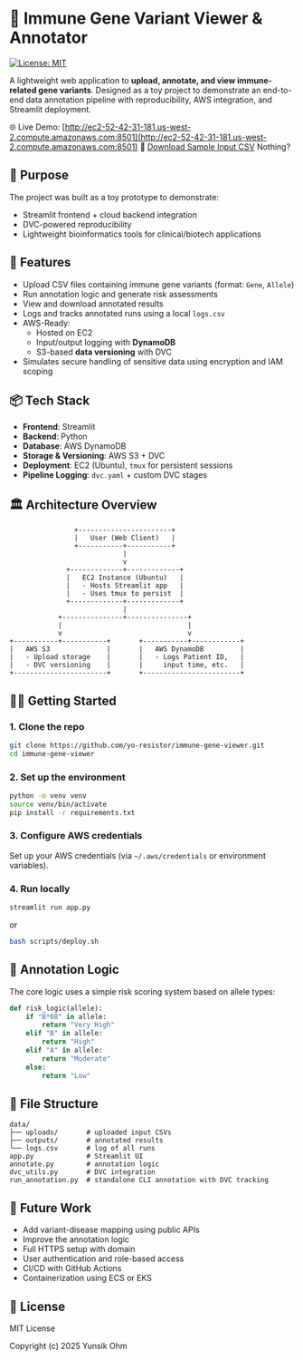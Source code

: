 # 🧬 Immune Gene Variant Viewer & Annotator
[![License: MIT](https://img.shields.io/badge/License-MIT-yellow.svg)](https://github.com/yo-resistor/immune-gene-viewer/blob/main/LICENSE)

A lightweight web application to **upload, annotate, and view immune-related gene variants**. Designed as a toy project to demonstrate an end-to-end data annotation pipeline with reproducibility, AWS integration, and Streamlit deployment.

🌐 Live Demo: [http://ec2-52-42-31-181.us-west-2.compute.amazonaws.com:8501](http://ec2-52-42-31-181.us-west-2.compute.amazonaws.com:8501)
📄 [Download Sample Input CSV](https://github.com/yo-resistor/immune-gene-viewer/blob/main/sample_input.csv)
Nothing?

## 🧠 Purpose

The project was built as a toy prototype to demonstrate:
- Streamlit frontend + cloud backend integration
- DVC-powered reproducibility
- Lightweight bioinformatics tools for clinical/biotech applications

## 🚀 Features

- Upload CSV files containing immune gene variants (format: `Gene`, `Allele`)
- Run annotation logic and generate risk assessments
- View and download annotated results
- Logs and tracks annotated runs using a local `logs.csv`
- AWS-Ready:
  - Hosted on EC2
  - Input/output logging with **DynamoDB**
  - S3-based **data versioning** with DVC
- Simulates secure handling of sensitive data using encryption and IAM scoping

## 📦 Tech Stack

- **Frontend**: Streamlit  
- **Backend**: Python  
- **Database**: AWS DynamoDB  
- **Storage & Versioning**: AWS S3 + DVC  
- **Deployment**: EC2 (Ubuntu), `tmux` for persistent sessions  
- **Pipeline Logging**: `dvc.yaml` + custom DVC stages

## 🏛️ Architecture Overview
```
                +-----------------------+
                |   User (Web Client)   |
                +-----------+-----------+
                            |
                            v
              +-------------+-------------+
              |   EC2 Instance (Ubuntu)   |
              |   - Hosts Streamlit app   |
              |   - Uses tmux to persist  |
              +-------------+-------------+
                            |
            +---------------+---------------+
            |                               |
            v                               v
+-----------+-----------+       +-----------+------------+
|   AWS S3              |       |   AWS DynamoDB         |
|   - Upload storage    |       |   - Logs Patient ID,   |
|   - DVC versioning    |       |     input time, etc.   |
+-----------------------+       +------------------------+
```

## 🧑‍💻 Getting Started

### 1. Clone the repo

```bash
git clone https://github.com/yo-resistor/immune-gene-viewer.git
cd immune-gene-viewer
```

### 2. Set up the environment

```bash
python -m venv venv
source venv/bin/activate
pip install -r requirements.txt
```

### 3. Configure AWS credentials

Set up your AWS credentials (via `~/.aws/credentials` or environment variables).

### 4. Run locally

```bash
streamlit run app.py
```
or 
```bash
bash scripts/deploy.sh
```

## 🧪 Annotation Logic

The core logic uses a simple risk scoring system based on allele types:
```python
def risk_logic(allele):
    if "B*08" in allele:
        return "Very High"
    elif "B" in allele:
        return "High"
    elif "A" in allele:
        return "Moderate"
    else:
        return "Low"
```

## 📁 File Structure

```
data/
├── uploads/       # uploaded input CSVs
├── outputs/       # annotated results
└── logs.csv       # log of all runs
app.py             # Streamlit UI
annotate.py        # annotation logic
dvc_utils.py       # DVC integration
run_annotation.py  # standalone CLI annotation with DVC tracking
```

## 📘 Future Work

- Add variant-disease mapping using public APIs
- Improve the annotation logic
- Full HTTPS setup with domain
- User authentication and role-based access
- CI/CD with GitHub Actions
- Containerization using ECS or EKS

## 📜 License

MIT License

Copyright (c) 2025 Yunsik Ohm
